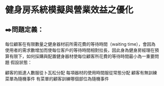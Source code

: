 # 健身房系統模擬與營業效益之優化
✒️問題定義：
------------------------------------------------------------------------------
每位顧客在有限數量之健身器材前所需花費的等待時間（waiting time），會因為使用者的需求數增加而使每位客戶的等待時間相對拉長，因此身為健身房經理在預算有限下，如何採購與配置健身器材使每位顧客所花費的等待時間最小為一重要問題
假設狀態：

顧客的抵達人數服從卜瓦松分配
每項器材的使用時間服從常態分配
顧客有無訓練菜單為隨機事件
有菜單的顧客訓練哪個部位為隨機事件

